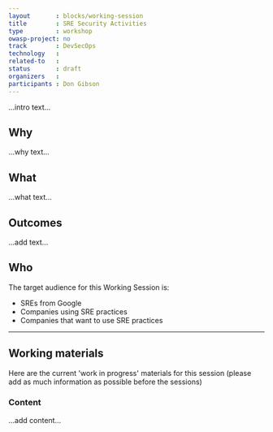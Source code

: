 ```yaml
---
layout       : blocks/working-session
title        : SRE Security Activities
type         : workshop
owasp-project: no
track        : DevSecOps
technology   :
related-to   :
status       : draft
organizers   :
participants : Don Gibson
---
```


...intro text...

## Why

...why text...

## What

...what text...

## Outcomes

...add text...

## Who

The target audience for this Working Session is:

 - SREs from Google
 - Companies using SRE practices
 - Companies that want to use SRE practices
 
 --- 

## Working materials

Here are the current 'work in progress' materials for this session (please add as much information as possible before the sessions)

### Content

...add content...
